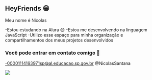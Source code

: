 ## HeyFriends 😁

Meu nome é Nicolas

-Estou estudando na Alura 😊
-Estou me desenvolvendo na linguagem JavaScript
-Utilizo esse espaço para minha organização e compartilhamentos dos meus projetos desenvolvidos

### Você pode entrar em contato comigo 💌

-00001114163971sp@al.educacao.sp.gov.br @NicolasSantana

![](https://tenor.com/b0LsP.gif)
